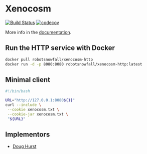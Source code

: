 # Xenocosm

[![Build Status](https://travis-ci.org/robotsnowfall/xenocosm.svg?branch=master)](https://travis-ci.org/robotsnowfall/xenocosm)
[![codecov](https://codecov.io/gh/robotsnowfall/xenocosm/branch/master/graph/badge.svg)](https://codecov.io/gh/robotsnowfall/xenocosm)

More info in the [documentation](https://robotsnowfall.github.io/xenocosm/).

## Run the HTTP service with Docker

```bash
docker pull robotsnowfall/xenocosm-http
docker run -d -p 8080:8080 robotsnowfall/xenocosm-http:latest
```

## Minimal client

```bash
#!/bin/bash

URL="http://127.0.0.1:8080${1}"
curl --include \
 --cookie xenocosm.txt \
 --cookie-jar xenocosm.txt \
 "${URL}"
```

## Implementors

* [Doug Hurst](https://github.com/robotsnowfall)
